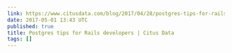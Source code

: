 ```yaml
---
link: https://www.citusdata.com/blog/2017/04/28/postgres-tips-for-rails/
date: 2017-05-01 13:43 UTC
published: true
title: Postgres tips for Rails developers | Citus Data
tags: []
---
```



